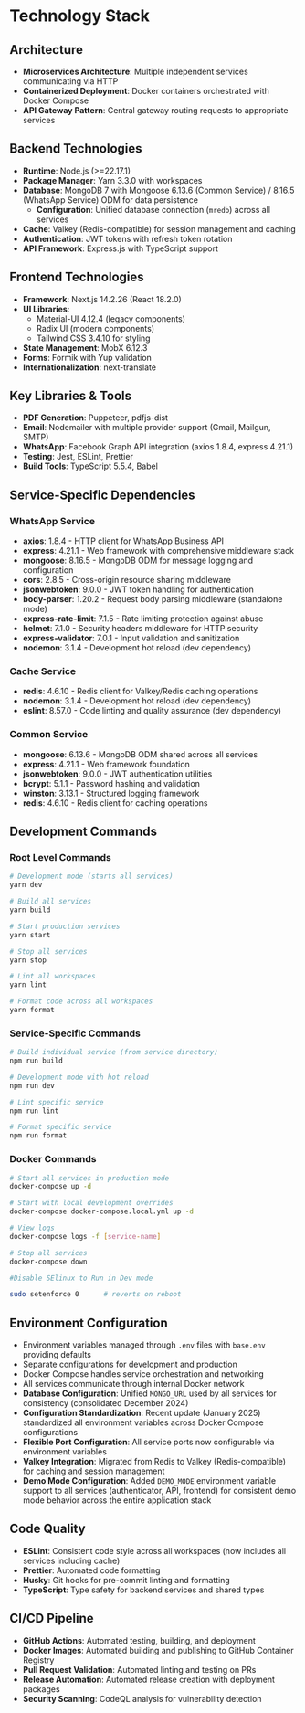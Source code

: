 # Technology Stack

## Architecture
- **Microservices Architecture**: Multiple independent services communicating via HTTP
- **Containerized Deployment**: Docker containers orchestrated with Docker Compose
- **API Gateway Pattern**: Central gateway routing requests to appropriate services

## Backend Technologies
- **Runtime**: Node.js (>=22.17.1)
- **Package Manager**: Yarn 3.3.0 with workspaces
- **Database**: MongoDB 7 with Mongoose 6.13.6 (Common Service) / 8.16.5 (WhatsApp Service) ODM for data persistence
  - **Configuration**: Unified database connection (`mredb`) across all services
- **Cache**: Valkey (Redis-compatible) for session management and caching
- **Authentication**: JWT tokens with refresh token rotation
- **API Framework**: Express.js with TypeScript support

## Frontend Technologies
- **Framework**: Next.js 14.2.26 (React 18.2.0)
- **UI Libraries**: 
  - Material-UI 4.12.4 (legacy components)
  - Radix UI (modern components)
  - Tailwind CSS 3.4.10 for styling
- **State Management**: MobX 6.12.3
- **Forms**: Formik with Yup validation
- **Internationalization**: next-translate

## Key Libraries & Tools
- **PDF Generation**: Puppeteer, pdfjs-dist
- **Email**: Nodemailer with multiple provider support (Gmail, Mailgun, SMTP)
- **WhatsApp**: Facebook Graph API integration (axios 1.8.4, express 4.21.1)
- **Testing**: Jest, ESLint, Prettier
- **Build Tools**: TypeScript 5.5.4, Babel

## Service-Specific Dependencies

### WhatsApp Service
- **axios**: 1.8.4 - HTTP client for WhatsApp Business API
- **express**: 4.21.1 - Web framework with comprehensive middleware stack
- **mongoose**: 8.16.5 - MongoDB ODM for message logging and configuration
- **cors**: 2.8.5 - Cross-origin resource sharing middleware
- **jsonwebtoken**: 9.0.0 - JWT token handling for authentication
- **body-parser**: 1.20.2 - Request body parsing middleware (standalone mode)
- **express-rate-limit**: 7.1.5 - Rate limiting protection against abuse
- **helmet**: 7.1.0 - Security headers middleware for HTTP security
- **express-validator**: 7.0.1 - Input validation and sanitization
- **nodemon**: 3.1.4 - Development hot reload (dev dependency)

### Cache Service
- **redis**: 4.6.10 - Redis client for Valkey/Redis caching operations
- **nodemon**: 3.1.4 - Development hot reload (dev dependency)
- **eslint**: 8.57.0 - Code linting and quality assurance (dev dependency)

### Common Service
- **mongoose**: 6.13.6 - MongoDB ODM shared across all services
- **express**: 4.21.1 - Web framework foundation
- **jsonwebtoken**: 9.0.0 - JWT authentication utilities
- **bcrypt**: 5.1.1 - Password hashing and validation
- **winston**: 3.13.1 - Structured logging framework
- **redis**: 4.6.10 - Redis client for caching operations

## Development Commands

### Root Level Commands
```bash
# Development mode (starts all services)
yarn dev

# Build all services
yarn build

# Start production services
yarn start

# Stop all services
yarn stop

# Lint all workspaces
yarn lint

# Format code across all workspaces
yarn format
```

### Service-Specific Commands
```bash
# Build individual service (from service directory)
npm run build

# Development mode with hot reload
npm run dev

# Lint specific service
npm run lint

# Format specific service
npm run format
```

### Docker Commands
```bash
# Start all services in production mode
docker-compose up -d

# Start with local development overrides
docker-compose docker-compose.local.yml up -d

# View logs
docker-compose logs -f [service-name]

# Stop all services
docker-compose down
```
```bash
#Disable SElinux to Run in Dev mode

sudo setenforce 0      # reverts on reboot

```

## Environment Configuration
- Environment variables managed through `.env` files with `base.env` providing defaults
- Separate configurations for development and production
- Docker Compose handles service orchestration and networking
- All services communicate through internal Docker network
- **Database Configuration**: Unified `MONGO_URL` used by all services for consistency (consolidated December 2024)
- **Configuration Standardization**: Recent update (January 2025) standardized all environment variables across Docker Compose configurations
- **Flexible Port Configuration**: All service ports now configurable via environment variables
- **Valkey Integration**: Migrated from Redis to Valkey (Redis-compatible) for caching and session management
- **Demo Mode Configuration**: Added `DEMO_MODE` environment variable support to all services (authenticator, API, frontend) for consistent demo mode behavior across the entire application stack

## Code Quality
- **ESLint**: Consistent code style across all workspaces (now includes all services including cache)
- **Prettier**: Automated code formatting
- **Husky**: Git hooks for pre-commit linting and formatting
- **TypeScript**: Type safety for backend services and shared types

## CI/CD Pipeline
- **GitHub Actions**: Automated testing, building, and deployment
- **Docker Images**: Automated building and publishing to GitHub Container Registry
- **Pull Request Validation**: Automated linting and testing on PRs
- **Release Automation**: Automated release creation with deployment packages
- **Security Scanning**: CodeQL analysis for vulnerability detection